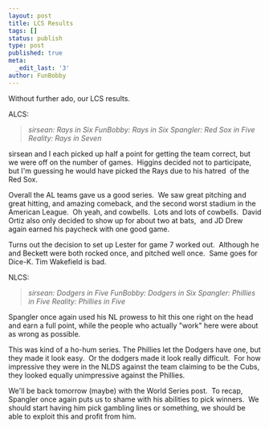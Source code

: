 ```yaml
---
layout: post
title: LCS Results
tags: []
status: publish
type: post
published: true
meta:
  _edit_last: '3'
author: FunBobby
---
```

Without further ado, our LCS results.

ALCS:
<blockquote><em>sirsean: Rays in Six
FunBobby: Rays in Six
Spangler: Red Sox in Five
Reality: Rays in Seven</em></blockquote>
sirsean and I each picked up half a point for getting the team correct, but we were off on the number of games.  Higgins decided not to participate, but I'm guessing he would have picked the Rays due to his hatred  of the Red Sox. 

Overall the AL teams gave us a good series.  We saw great pitching and great hitting, and amazing comeback, and the second worst stadium in the American League.  Oh yeah, and cowbells.  Lots and lots of cowbells.  David Ortiz also only decided to show up for about two at bats,  and JD Drew again earned his paycheck with one good game.

Turns out the decision to set up Lester for game 7 worked out.  Although he and Beckett were both rocked once, and pitched well once.  Same goes for Dice-K. Tim Wakefield is bad.

NLCS:
<blockquote><em>sirsean: Dodgers in Five
FunBobby: Dodgers in Six
Spangler: Phillies in Five
Reality: Phillies in Five</em>

<em></em></blockquote>
Spangler once again used his NL prowess to hit this one right on the head and earn a full point, while the people who actually "work" here were about as wrong as possible.

This was kind of a ho-hum series. The Phillies let the Dodgers have one, but they made it look easy.  Or the dodgers made it look really difficult.  For how impressive they were in the NLDS against the team claiming to be the Cubs, they looked equally unimpressive against the Phillies.

We'll be back tomorrow (maybe) with the World Series post.  To recap, Spangler once again puts us to shame with his abilities to pick winners.  We should start having him pick gambling lines or something, we should be able to exploit this and profit from him.
